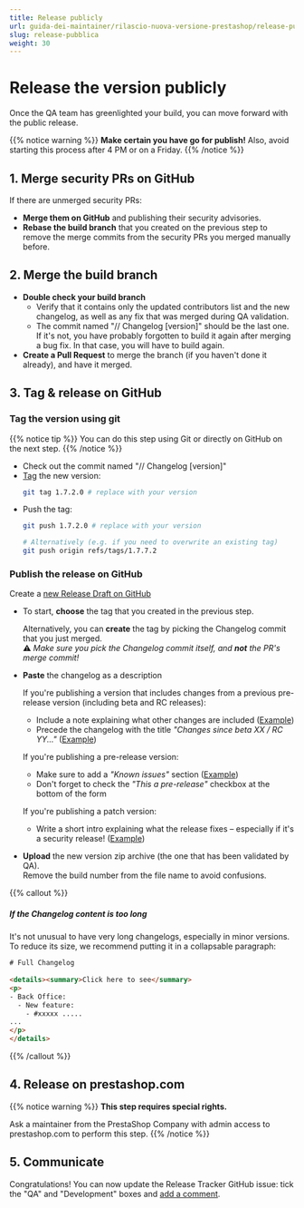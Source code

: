 ```yaml
---
title: Release publicly
url: guida-dei-maintainer/rilascio-nuova-versione-prestashop/release-pubblica
slug: release-pubblica
weight: 30
---
```


# Release the version publicly

Once the QA team has greenlighted your build, you can move forward with the public release.

{{% notice warning %}}
**Make certain you have go for publish!** Also, avoid starting this process after 4 PM or on a Friday.
{{% /notice %}}

## 1. Merge security PRs on GitHub

If there are unmerged security PRs:

- **Merge them on GitHub** and publishing their security advisories.
- **Rebase the build branch** that you created on the previous step to remove the merge commits from the security PRs you merged manually before. 

## 2. Merge the build branch

- **Double check your build branch**
  - Verify that it contains only the updated contributors list and the new changelog, as well as any fix that was merged during QA validation.
  - The commit named "// Changelog [version]" should be the last one.  
    If it's not, you have probably forgotten to build it again after merging a bug fix. In that case, you will have to build again. 
- **Create a Pull Request** to merge the branch (if you haven't done it already), and have it merged.

## 3. Tag & release on GitHub

### Tag the version using git

{{% notice tip %}}
You can do this step using Git or directly on GitHub on the next step.
{{% /notice %}}

- Check out the commit named "// Changelog [version]"
- [Tag][git-tag] the new version:
    ```bash
    git tag 1.7.2.0 # replace with your version
    ```
- Push the tag:
    ```bash
    git push 1.7.2.0 # replace with your version
  
    # Alternatively (e.g. if you need to overwrite an existing tag)
    git push origin refs/tags/1.7.7.2
    ```

### Publish the release on GitHub

Create a [new Release Draft on GitHub](https://github.com/PrestaShop/PrestaShop/releases/new)

- To start, **choose** the tag that you created in the previous step.

  Alternatively, you can **create** the tag by picking the Changelog commit that you just merged.  
    ⚠️ _Make sure you pick the Changelog commit itself, and **not** the PR's merge commit!_

- **Paste** the changelog as a description
   
  If you're publishing a version that includes changes from a previous pre-release version (including beta and RC releases):

  - Include a note explaining what other changes are included ([Example](https://github.com/PrestaShop/PrestaShop/releases/tag/1.7.6.0))
  - Precede the changelog with the title _"Changes since beta XX / RC YY..."_ ([Example](https://github.com/PrestaShop/PrestaShop/releases/tag/1.7.6.0-rc.1))
        
  If you're publishing a pre-release version:
  
  - Make sure to add a _"Known issues"_ section ([Example](https://github.com/PrestaShop/PrestaShop/releases/tag/1.7.6.0-beta.1))
  - Don't forget to check the _"This a pre-release"_ checkbox at the bottom of the form
  
  If you're publishing a patch version:
  
  - Write a short intro explaining what the release fixes – especially if it's a security release! ([Example](https://github.com/PrestaShop/PrestaShop/releases/tag/1.7.5.1))

- **Upload** the new version zip archive (the one that has been validated by QA).  
  Remove the build number from the file name to avoid confusions.

{{% callout %}}
##### If the Changelog content is too long

It's not unusual to have very long changelogs, especially in minor versions. To reduce its size, we recommend putting it in a collapsable paragraph:

```html
# Full Changelog
 
<details><summary>Click here to see</summary>
<p>
- Back Office:
  - New feature:
    - #xxxxx .....
...
</p>
</details>
```
{{% /callout %}}

## 4. Release on prestashop.com

{{% notice warning %}}
**This step requires special rights.**

Ask a maintainer from the PrestaShop Company with admin access to prestashop.com to perform this step.
{{% /notice %}}

## 5. Communicate

Congratulations! You can now update the Release Tracker GitHub issue: tick the "QA" and "Development" boxes and [add a comment](https://github.com/PrestaShop/PrestaShop/issues/19959#issuecomment-653083656).


[git-tag]: https://git-scm.com/book/en/v2/Git-Basics-Tagging
